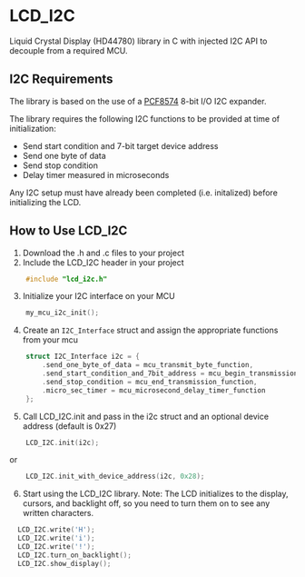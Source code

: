 # LCD_I2C
Liquid Crystal Display (HD44780) library in C with injected I2C API to decouple from a required MCU.

## I2C Requirements
The library is based on the use of a [PCF8574](https://www.nxp.com/docs/en/data-sheet/PCF8574_PCF8574A.pdf) 8-bit I/O I2C expander.

The library requires the following I2C functions to be provided at time of initialization:
  * Send start condition and 7-bit target device address
  * Send one byte of data
  * Send stop condition
  * Delay timer measured in microseconds

Any I2C setup must have already been completed (i.e. initalized) before initializing the LCD.

## How to Use LCD_I2C
  1. Download the .h and .c files to your project
  2. Include the LCD_I2C header in your project
  
```C
	#include "lcd_i2c.h"
```
      
  3. Initialize your I2C interface on your MCU
  
```C
	my_mcu_i2c_init();
```

  4. Create an ```I2C_Interface``` struct and assign the appropriate functions from your mcu
  
```C
	struct I2C_Interface i2c = {
		.send_one_byte_of_data = mcu_transmit_byte_function,
		.send_start_condition_and_7bit_address = mcu_begin_transmission_function,
		.send_stop_condition = mcu_end_transmission_function,
		.micro_sec_timer = mcu_microsecond_delay_timer_function
	};
```

  5. Call LCD_I2C.init and pass in the i2c struct and an optional device address (default is 0x27)
  
```C
	LCD_I2C.init(i2c);
```

or

```C
	LCD_I2C.init_with_device_address(i2c, 0x28);     
```

  6. Start using the LCD_I2C library.
     Note: The LCD initializes to the display, cursors, and backlight off, so you need to turn them on to see any written characters.

```C
  LCD_I2C.write('H');
  LCD_I2C.write('i');
  LCD_I2C.write('!');
  LCD_I2C.turn_on_backlight();
  LCD_I2C.show_display();
```
